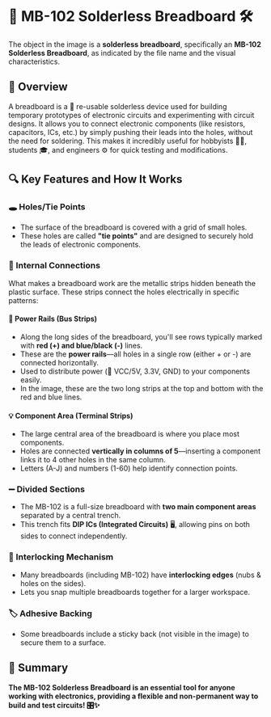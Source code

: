 # 🔌 MB-102 Solderless Breadboard 🛠️  

The object in the image is a **solderless breadboard**, specifically an **MB-102 Solderless Breadboard**, as indicated by the file name and the visual characteristics.  

## 🧐 Overview  

A breadboard is a 🔄 re-usable solderless device used for building temporary prototypes of electronic circuits and experimenting with circuit designs. It allows you to connect electronic components (like resistors, capacitors, ICs, etc.) by simply pushing their leads into the holes, without the need for soldering. This makes it incredibly useful for hobbyists 🧑‍🔧, students 🎓, and engineers ⚙️ for quick testing and modifications.  

## 🔍 Key Features and How It Works  

### 🕳️ Holes/Tie Points  
- The surface of the breadboard is covered with a grid of small holes.  
- These holes are called **"tie points"** and are designed to securely hold the leads of electronic components.  

### 🔌 Internal Connections  
What makes a breadboard work are the metallic strips hidden beneath the plastic surface. These strips connect the holes electrically in specific patterns:  

#### 🔋 **Power Rails (Bus Strips)**  
- Along the long sides of the breadboard, you'll see rows typically marked with **red (+) and blue/black (-)** lines.  
- These are the **power rails**—all holes in a single row (either + or -) are connected horizontally.  
- Used to distribute power (🔋 VCC/5V, 3.3V, GND) to your components easily.  
- In the image, these are the two long strips at the top and bottom with the red and blue lines.  

#### 💡 **Component Area (Terminal Strips)**  
- The large central area of the breadboard is where you place most components.  
- Holes are connected **vertically in columns of 5**—inserting a component links it to 4 other holes in the same column.  
- Letters (A-J) and numbers (1-60) help identify connection points.  

### ➖ Divided Sections  
- The MB-102 is a full-size breadboard with **two main component areas** separated by a central trench.  
- This trench fits **DIP ICs (Integrated Circuits)** 🖥️, allowing pins on both sides to connect independently.  

### 🔗 Interlocking Mechanism  
- Many breadboards (including MB-102) have **interlocking edges** (nubs & holes on the sides).  
- Lets you snap multiple breadboards together for a larger workspace.  

### 🏷️ Adhesive Backing  
- Some breadboards include a sticky back (not visible in the image) to secure them to a surface.  

## 📌 Summary  

**The MB-102 Solderless Breadboard is an essential tool for anyone working with electronics, providing a flexible and non-permanent way to build and test circuits! 🎛️✨**  
